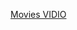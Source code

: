 <a href='https://drive.google.com/file/d/1Iq46OQgu3ajxthIUAr3hqfuTsmGtAVGW/view?usp=drive_link'>Movies VIDIO</a>
